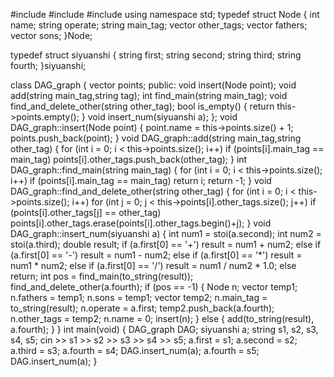 #include <iostream>
#include <string>
#include <vector>
using namespace std;
typedef struct Node
{
	int name;
	string operate;
	string main_tag;
	vector <string> other_tags;
	vector <int> fathers;
	vector <int> sons;
}Node;

typedef struct siyuanshi
{
	string first;
	string second;
	string third;
	string fourth;
}siyuanshi;

class DAG_graph
{
	vector <Node> points;
public:
	void insert(Node point);
	void add(string main_tag,string tag);
	int find_main(string main_tag);
	void find_and_delete_other(string other_tag);
	bool is_empty() { return this->points.empty(); }
	void insert_num(siyuanshi a);
};
void DAG_graph::insert(Node point)
{
	point.name = this->points.size() + 1;
	points.push_back(point);
}
void DAG_graph::add(string main_tag,string other_tag)
{
	for (int i = 0; i < this->points.size(); i++)
		if (points[i].main_tag == main_tag)
			points[i].other_tags.push_back(other_tag);
}
int DAG_graph::find_main(string main_tag)
{
	for (int i = 0; i < this->points.size(); i++)
		if (points[i].main_tag == main_tag)
			return i;
	return -1;
}
void DAG_graph::find_and_delete_other(string other_tag)
{
	for (int i = 0; i < this->points.size(); i++)
		for (int j = 0; j < this->points[i].other_tags.size(); j++)
			if (points[i].other_tags[j] == other_tag)
				points[i].other_tags.erase(points[i].other_tags.begin()+j);
}
void DAG_graph::insert_num(siyuanshi a)
{
	int num1 = stoi(a.second);
	int num2 = stoi(a.third);
	double result;
	if (a.first[0] == '+')
		result = num1 + num2;
	else if (a.first[0] == '-')
		result = num1 - num2;
	else if (a.first[0] == '*')
		result = num1 * num2;
	else if (a.first[0] == '/')
		result = num1 / num2 * 1.0;
	else
		return;
	int pos = find_main(to_string(result));
	find_and_delete_other(a.fourth);
	if (pos == -1)
	{
		Node n;
		vector<int> temp1;
		n.fathers = temp1;
		n.sons = temp1;
		vector<string> temp2;
		n.main_tag = to_string(result);
		n.operate = a.first;
		temp2.push_back(a.fourth);
		n.other_tags = temp2;
		n.name = 0;
		insert(n);
	}
	else
	{
		add(to_string(result), a.fourth);
	}
}
int main(void)
{
	DAG_graph DAG;
	siyuanshi a;
	string s1, s2, s3, s4, s5;
	cin >> s1 >> s2 >> s3 >> s4 >> s5;
	a.first = s1;
	a.second = s2;
	a.third = s3;
	a.fourth = s4;
	DAG.insert_num(a);
	a.fourth = s5;
	DAG.insert_num(a);
}